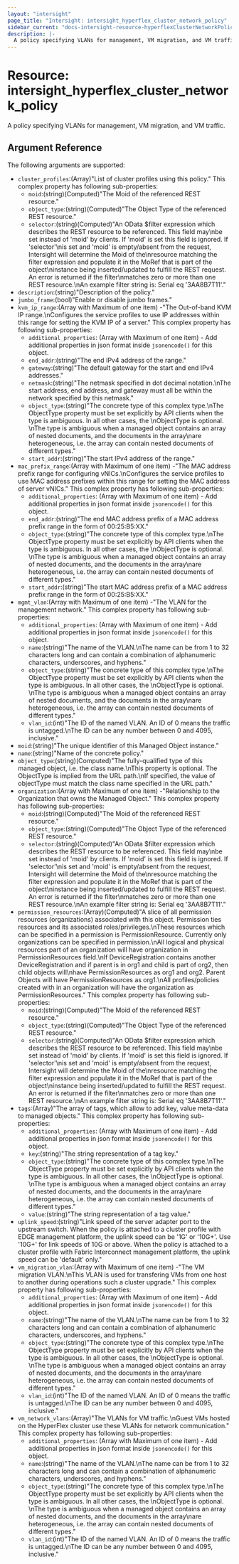 ```yaml
---
layout: "intersight"
page_title: "Intersight: intersight_hyperflex_cluster_network_policy"
sidebar_current: "docs-intersight-resource-hyperflexClusterNetworkPolicy"
description: |-
  A policy specifying VLANs for management, VM migration, and VM traffic.
---
```


# Resource: intersight_hyperflex_cluster_network_policy
A policy specifying VLANs for management, VM migration, and VM traffic.
## Argument Reference
The following arguments are supported:
* `cluster_profiles`:(Array)"List of cluster profiles using this policy."
This complex property has following sub-properties:
  + `moid`:(string)(Computed)"The Moid of the referenced REST resource."
  + `object_type`:(string)(Computed)"The Object Type of the referenced REST resource."
  + `selector`:(string)(Computed)"An OData $filter expression which describes the REST resource to be referenced. This field may\nbe set instead of 'moid' by clients. If 'moid' is set this field is ignored. If 'selector'\nis set and 'moid' is empty/absent from the request, Intersight will determine the Moid of the\nresource matching the filter expression and populate it in the MoRef that is part of the object\ninstance being inserted/updated to fulfill the REST request. An error is returned if the filter\nmatches zero or more than one REST resource.\nAn example filter string is: Serial eq '3AA8B7T11'."
* `description`:(string)"Description of the policy."
* `jumbo_frame`:(bool)"Enable or disable jumbo frames."
* `kvm_ip_range`:(Array with Maximum of one item) -"The Out-of-band KVM IP range.\nConfigures the service profiles to use IP addresses within this range for setting the KVM IP of a server."
This complex property has following sub-properties:
  + `additional_properties`:
(Array with Maximum of one item) - Add additional properties in json format inside `jsonencode()` for this object.
  + `end_addr`:(string)"The end IPv4 address of the range."
  + `gateway`:(string)"The default gateway for the start and end IPv4 addresses."
  + `netmask`:(string)"The netmask specified in dot decimal notation.\nThe start address, end address, and gateway must all be within the network specified by this netmask."
  + `object_type`:(string)"The concrete type of this complex type.\nThe ObjectType property must be set explicitly by API clients when the type is ambiguous. In all other cases, the \nObjectType is optional. \nThe type is ambiguous when a managed object contains an array of nested documents, and the documents in the array\nare heterogeneous, i.e. the array can contain nested documents of different types."
  + `start_addr`:(string)"The start IPv4 address of the range."
* `mac_prefix_range`:(Array with Maximum of one item) -"The MAC address prefix range for configuring vNICs.\nConfigures the service profiles to use MAC address prefixes within this range for setting the MAC address of server vNICs."
This complex property has following sub-properties:
  + `additional_properties`:
(Array with Maximum of one item) - Add additional properties in json format inside `jsonencode()` for this object.
  + `end_addr`:(string)"The end MAC address prefix of a MAC address prefix range in the form of 00:25:B5:XX."
  + `object_type`:(string)"The concrete type of this complex type.\nThe ObjectType property must be set explicitly by API clients when the type is ambiguous. In all other cases, the \nObjectType is optional. \nThe type is ambiguous when a managed object contains an array of nested documents, and the documents in the array\nare heterogeneous, i.e. the array can contain nested documents of different types."
  + `start_addr`:(string)"The start MAC address prefix of a MAC address prefix range in the form of 00:25:B5:XX."
* `mgmt_vlan`:(Array with Maximum of one item) -"The VLAN for the management network."
This complex property has following sub-properties:
  + `additional_properties`:
(Array with Maximum of one item) - Add additional properties in json format inside `jsonencode()` for this object.
  + `name`:(string)"The name of the VLAN.\nThe name can be from 1 to 32 characters long and can contain a combination of alphanumeric characters, underscores, and hyphens."
  + `object_type`:(string)"The concrete type of this complex type.\nThe ObjectType property must be set explicitly by API clients when the type is ambiguous. In all other cases, the \nObjectType is optional. \nThe type is ambiguous when a managed object contains an array of nested documents, and the documents in the array\nare heterogeneous, i.e. the array can contain nested documents of different types."
  + `vlan_id`:(int)"The ID of the named VLAN. An ID of 0 means the traffic is untagged.\nThe ID can be any number between 0 and 4095, inclusive."
* `moid`:(string)"The unique identifier of this Managed Object instance."
* `name`:(string)"Name of the concrete policy."
* `object_type`:(string)(Computed)"The fully-qualified type of this managed object, i.e. the class name.\nThis property is optional. The ObjectType is implied from the URL path.\nIf specified, the value of objectType must match the class name specified in the URL path."
* `organization`:(Array with Maximum of one item) -"Relationship to the Organization that owns the Managed Object."
This complex property has following sub-properties:
  + `moid`:(string)(Computed)"The Moid of the referenced REST resource."
  + `object_type`:(string)(Computed)"The Object Type of the referenced REST resource."
  + `selector`:(string)(Computed)"An OData $filter expression which describes the REST resource to be referenced. This field may\nbe set instead of 'moid' by clients. If 'moid' is set this field is ignored. If 'selector'\nis set and 'moid' is empty/absent from the request, Intersight will determine the Moid of the\nresource matching the filter expression and populate it in the MoRef that is part of the object\ninstance being inserted/updated to fulfill the REST request. An error is returned if the filter\nmatches zero or more than one REST resource.\nAn example filter string is: Serial eq '3AA8B7T11'."
* `permission_resources`:(Array)(Computed)"A slice of all permission resources (organizations) associated with this object. Permission ties resources and its associated roles/privileges.\nThese resources which can be specified in a permission is PermissionResource. Currently only organizations can be specified in permission.\nAll logical and physical resources part of an organization will have organization in PermissionResources field.\nIf DeviceRegistration contains another DeviceRegistration and if parent is in org1 and child is part of org2, then child objects will\nhave PermissionResources as org1 and org2. Parent Objects will have PermissionResources as org1.\nAll profiles/policies created with in an organization will have the organization as PermissionResources."
This complex property has following sub-properties:
  + `moid`:(string)(Computed)"The Moid of the referenced REST resource."
  + `object_type`:(string)(Computed)"The Object Type of the referenced REST resource."
  + `selector`:(string)(Computed)"An OData $filter expression which describes the REST resource to be referenced. This field may\nbe set instead of 'moid' by clients. If 'moid' is set this field is ignored. If 'selector'\nis set and 'moid' is empty/absent from the request, Intersight will determine the Moid of the\nresource matching the filter expression and populate it in the MoRef that is part of the object\ninstance being inserted/updated to fulfill the REST request. An error is returned if the filter\nmatches zero or more than one REST resource.\nAn example filter string is: Serial eq '3AA8B7T11'."
* `tags`:(Array)"The array of tags, which allow to add key, value meta-data to managed objects."
This complex property has following sub-properties:
  + `additional_properties`:
(Array with Maximum of one item) - Add additional properties in json format inside `jsonencode()` for this object.
  + `key`:(string)"The string representation of a tag key."
  + `object_type`:(string)"The concrete type of this complex type.\nThe ObjectType property must be set explicitly by API clients when the type is ambiguous. In all other cases, the \nObjectType is optional. \nThe type is ambiguous when a managed object contains an array of nested documents, and the documents in the array\nare heterogeneous, i.e. the array can contain nested documents of different types."
  + `value`:(string)"The string representation of a tag value."
* `uplink_speed`:(string)"Link speed of the server adapter port to the upstream switch. When the policy is attached to a cluster profile with EDGE management platform, the uplink speed can be '1G' or '10G+'. Use '10G+' for link speeds of 10G or above. When the policy is attached to a cluster profile with Fabric Interconnect management platform, the uplink speed can be 'default' only."
* `vm_migration_vlan`:(Array with Maximum of one item) -"The VM migration VLAN.\nThis VLAN is used for transfering VMs from one host to another during operations such a cluster upgrade."
This complex property has following sub-properties:
  + `additional_properties`:
(Array with Maximum of one item) - Add additional properties in json format inside `jsonencode()` for this object.
  + `name`:(string)"The name of the VLAN.\nThe name can be from 1 to 32 characters long and can contain a combination of alphanumeric characters, underscores, and hyphens."
  + `object_type`:(string)"The concrete type of this complex type.\nThe ObjectType property must be set explicitly by API clients when the type is ambiguous. In all other cases, the \nObjectType is optional. \nThe type is ambiguous when a managed object contains an array of nested documents, and the documents in the array\nare heterogeneous, i.e. the array can contain nested documents of different types."
  + `vlan_id`:(int)"The ID of the named VLAN. An ID of 0 means the traffic is untagged.\nThe ID can be any number between 0 and 4095, inclusive."
* `vm_network_vlans`:(Array)"The VLANs for VM traffic.\nGuest VMs hosted on the HyperFlex cluster use these VLANs for network communication."
This complex property has following sub-properties:
  + `additional_properties`:
(Array with Maximum of one item) - Add additional properties in json format inside `jsonencode()` for this object.
  + `name`:(string)"The name of the VLAN.\nThe name can be from 1 to 32 characters long and can contain a combination of alphanumeric characters, underscores, and hyphens."
  + `object_type`:(string)"The concrete type of this complex type.\nThe ObjectType property must be set explicitly by API clients when the type is ambiguous. In all other cases, the \nObjectType is optional. \nThe type is ambiguous when a managed object contains an array of nested documents, and the documents in the array\nare heterogeneous, i.e. the array can contain nested documents of different types."
  + `vlan_id`:(int)"The ID of the named VLAN. An ID of 0 means the traffic is untagged.\nThe ID can be any number between 0 and 4095, inclusive."
